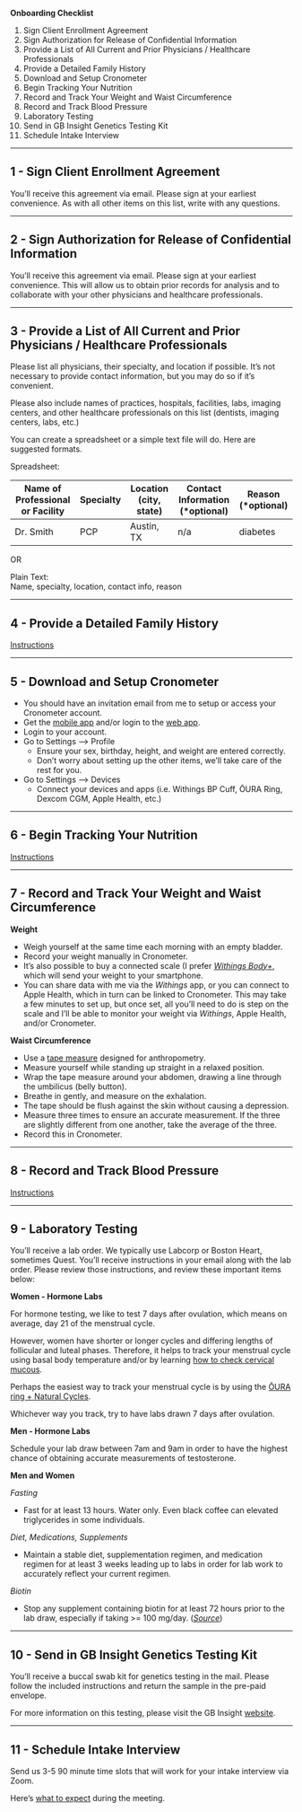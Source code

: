 **Onboarding Checklist**

1. Sign Client Enrollment Agreement
2. Sign Authorization for Release of Confidential Information
3. Provide a List of All Current and Prior Physicians / Healthcare Professionals
4. Provide a Detailed Family History
5. Download and Setup Cronometer
6. Begin Tracking Your Nutrition
7. Record and Track Your Weight and Waist Circumference
8. Record and Track Blood Pressure
9. Laboratory Testing
10. Send in GB Insight Genetics Testing Kit
11. Schedule Intake Interview

---

## 1 - Sign Client Enrollment Agreement

You’ll receive this agreement via email. Please sign at your earliest convenience. As with all other items on this list, write with any questions.

---

## 2 - Sign Authorization for Release of Confidential Information

You’ll receive this agreement via email. Please sign at your earliest convenience. This will allow us to obtain prior records for analysis and to collaborate with your other physicians and healthcare professionals.

---

## 3 - Provide a List of All Current and Prior Physicians / Healthcare Professionals

Please list all physicians, their specialty, and location if possible. It’s not necessary to provide contact information, but you may do so if it’s convenient.

Please also include names of practices, hospitals, facilities, labs, imaging centers, and other healthcare professionals on this list (dentists, imaging centers, labs, etc.)

You can create a spreadsheet or a simple text file will do. Here are suggested formats.

Spreadsheet:

|Name of Professional or Facility| Specialty | Location (city, state) | Contact Information (*optional) | Reason (*optional) |
|---|---|---|---|---|
|Dr. Smith | PCP | Austin, TX | n/a| diabetes|

OR

Plain Text:<br>
Name, specialty, location, contact info, reason

---
## 4 - Provide a Detailed Family History

[Instructions](./famgenix.md)

---

## 5 - Download and Setup Cronometer

- You should have an invitation email from me to setup or access your Cronometer account.
- Get the [mobile app](https://support.cronometer.com/hc/en-us/articles/360021677792-Mobile-Quick-Start-Guide) and/or login to the [web app](https://cronometer.com/).
- Login to your account.
- Go to Settings --> Profile
	- Ensure your sex, birthday, height, and weight are entered correctly.
	- Don’t worry about setting up the other items, we’ll take care of the rest for you.
- Go to Settings --> Devices
	- Connect your devices and apps (i.e. Withings BP Cuff, ŌURA Ring, Dexcom CGM, Apple Health, etc.)

---

## 6 - Begin Tracking Your Nutrition

[Instructions](./nutrition_tracking_instructions.md)

---

## 7 - Record and Track Your Weight and Waist Circumference

**Weight**
- Weigh yourself at the same time each morning with an empty bladder.
- Record your weight manually in Cronometer.
- It’s also possible to buy a connected scale (I prefer *[Withings Body+](https://www.withings.com/us/en/body-plus)*, which will send your weight to your smartphone.
- You can share data with me via the *Withings* app, or you can connect to Apple Health, which in turn can be linked to Cronometer. This may take a few minutes to set up, but once set, all you’ll need to do is step on the scale and I’ll be able to monitor your weight via *Withings*, Apple Health, and/or Cronometer.

**Waist Circumference**
- Use a [tape measure](https://amzn.to/3dmrqzv) designed for anthropometry.
- Measure yourself while standing up straight in a relaxed position.
- Wrap the tape measure around your abdomen, drawing a line through the umbilicus (belly button).
- Breathe in gently, and measure on the exhalation.
- The tape should be flush against the skin without causing a depression.
- Measure three times to ensure an accurate measurement. If the three are slightly different from one another, take the average of the three.
- Record this in Cronometer.

---

## 8 - Record and Track Blood Pressure

[Instructions](./bp_instructions.md)

---

## 9 - Laboratory Testing

You’ll receive a lab order. We typically use Labcorp or Boston Heart, sometimes Quest. You’ll receive instructions in your email along with the lab order. Please review those instructions, and review these important items below:

**Women - Hormone Labs**

For hormone testing, we like to test 7 days after ovulation, which means on average, day 21 of the menstrual cycle.

However, women have shorter or longer cycles and differing lengths of follicular and luteal phases. Therefore, it helps to track your menstrual cycle using basal body temperature and/or by learning [how to check cervical mucous](https://www.plannedparenthood.org/learn/birth-control/fertility-awareness/whats-cervical-mucus-method-fams).

Perhaps the easiest way to track your menstrual cycle is by using the [ŌURA ring + Natural Cycles](https://www.naturalcycles.com/oura?campaignid=18571382315&adgroupid=145079492849&utm_content=627436183347_&utm_campaign=&utm_source=google&utm_medium=cpc&gclid=CjwKCAiA2rOeBhAsEiwA2Pl7Q2P4K-BnKHmKeVcxRamPZOxC0Rcknvl6jQd2lPf1OIe58vekXWlqNRoCqaIQAvD_BwE).

Whichever way you track, try to have labs drawn 7 days after ovulation.

**Men - Hormone Labs**

Schedule your lab draw between 7am and 9am in order to have the highest chance of obtaining accurate measurements of testosterone.

**Men and Women**

*Fasting*
- Fast for at least 13 hours. Water only. Even black coffee can elevated triglycerides in some individuals.

*Diet, Medications, Supplements*
- Maintain a stable diet, supplementation regimen, and medication regimen for at least 3 weeks leading up to labs in order for lab work to accurately reflect your current regimen.

*Biotin*
- Stop any supplement containing biotin for at least 72 hours prior to the lab draw, especially if taking >= 100 mg/day. (*[Source](https://www.aacc.org/science-and-research/aacc-academy-guidance/biotin-interference-in-laboratory-tests)*)

---


## 10 - Send in GB Insight Genetics Testing Kit

You’ll receive a buccal swab kit for genetics testing in the mail. Please follow the included instructions and return the sample in the pre-paid envelope.

For more information on this testing, please visit the GB Insight [website](https://www.gbhealthwatch.com/gbinsight/resources.php?target=individuals).

---

## 11 - Schedule Intake Interview

Send us 3-5 90 minute time slots that will work for your intake interview via Zoom.

Here’s [what to expect](./intake_interview_information.md) during the meeting.
